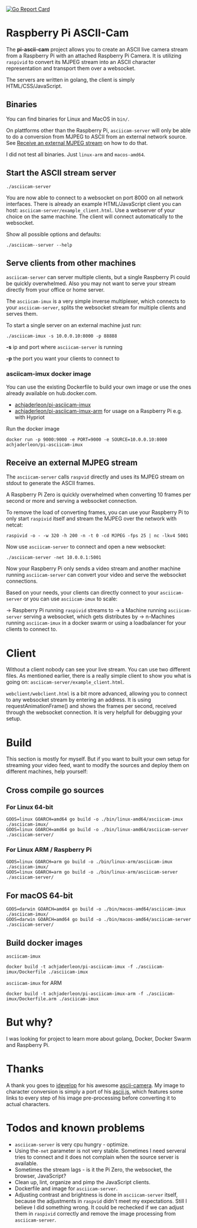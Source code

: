 [![Go Report Card](https://goreportcard.com/badge/github.com/achjaderleon/pi-asciicam)](https://goreportcard.com/report/github.com/achjaderleon/pi-asciicam)

# Raspberry Pi ASCII-Cam

The __pi-ascii-cam__ project allows you to create an ASCII live camera stream from a Raspberry Pi with an attached Raspberry Pi Camera.
It is utilizing `raspivid` to convert its MJPEG stream into an ASCII character representation and transport them over a websocket.

The servers are written in golang, the client is simply HTML/CSS/JavaScript.

## Binaries

You can find binaries for Linux and MacOS in `bin/`.

On plattforms other than the Raspberry Pi, `asciicam-server` will only be able to do a conversion from MJPEG to ASCII from an external network source. See [Receive an external MJPEG stream](#receive-an-external-mjpeg-stream) on how to do that.

I did not test all binaries. Just `linux-arm` and `macos-amd64`.

## Start the ASCII stream server

    ./asciicam-server

You are now able to connect to a websocket on port 8000 on all network interfaces. There is already an example HTML/JavaScript client you can host: `asciicam-server/example_client.html`. Use a webserver of your choice on the same machine. The client will connect automatically to the websocket.

Show all possible options and defaults:

    ./asciicam--server --help

## Serve clients from other machines

`asciicam-server` can server multiple clients, but a single Raspberry Pi could be quickly overwhelmed. Also you may not want to serve your stream directly from your office or home server.

The `asciicam-imux` is a very simple inverse multiplexer, which connects to your `asciicam-server`, splits the websocket stream for multiple clients and serves them.

To start a single server on an external machine just run:

    ./asciicam-imux -s 10.0.0.10:8000 -p 88888

__-s__ ip and port where `asciicam-server` is running

__-p__ the port you want your clients to connect to

### asciicam-imux docker image

You can use the existing Dockerfile to build your own image or use the ones already available on hub.docker.com.

* [achjaderleon/pi-asciicam-imux](https://hub.docker.com/r/achjaderleon/pi-asciicam-imux/)
* [achjaderleon/pi-asciicam-imux-arm](https://hub.docker.com/r/achjaderleon/pi-asciicam-imux-arm/) for usage on a Raspberry Pi e.g. with Hypriot

Run the docker image

    docker run -p 9000:9000 -e PORT=9000 -e SOURCE=10.0.0.10:8000 achjaderleon/pi-asciicam-imux

## Receive an external MJPEG stream

The `asciicam-server` calls `raspvid` directly and uses its MJPEG stream on stdout to generate the ASCII frames.

A Raspberry Pi Zero is quickly overwhelmed when converting 10 frames per second or more and serving a websocket connection.

To remove the load of converting frames, you can use your Raspberry Pi to only start `raspivid` itself and stream the MJPEG over the network with netcat:

    raspivid -o - -w 320 -h 200 -n -t 0 -cd MJPEG -fps 25 | nc -lkv4 5001

Now use `asciicam-server` to connect and open a new websocket:

    ./asciicam-server -net 10.0.0.1:5001

Now your Raspberry Pi only sends a video stream and another machine running `asciicam-server` can convert your video and serve the websocket connections.

Based on your needs, your clients can directly connect to your `asciicam-server` or you can use `asciicam-imux` to scale:

-> Raspberry Pi running `raspivid` streams to -> a Machine running `asciicam-server` serving a websocket, which gets distributes by -> n-Machines running `asciicam-imux` in a docker swarm or using a loadbalancer for your clients to connect to.

# Client

Without a client nobody can see your live stream. You can use two different files. As mentioned earlier, there is a really simple client to show you what is going on: `asciicam-server/example_client.html`.

`webclient/webclient.html` is a bit more advanced, allowing you to connect to any websocket stream by entering an address. It is using requestAnimationFrame() and shows the frames per second, received through the websocket connection. It is very helpfull for debugging your setup.

# Build

This section is mostly for myself. But if you want to built your own setup for streaming your video feed, want to modify the sources and deploy them on different machines, help yourself:

## Cross compile go sources

### For Linux 64-bit

    GOOS=linux GOARCH=amd64 go build -o ./bin/linux-amd64/asciicam-imux ./asciicam-imux/
    GOOS=linux GOARCH=amd64 go build -o ./bin/linux-amd64/asciicam-server ./asciicam-server/

### For Linux ARM / Raspberry Pi

    GOOS=linux GOARCH=arm go build -o ./bin/linux-arm/asciicam-imux ./asciicam-imux/
    GOOS=linux GOARCH=arm go build -o ./bin/linux-arm/asciicam-server ./asciicam-server/

## For macOS 64-bit

    GOOS=darwin GOARCH=amd64 go build -o ./bin/macos-amd64/asciicam-imux ./asciicam-imux/
    GOOS=darwin GOARCH=amd64 go build -o ./bin/macos-amd64/asciicam-server ./asciicam-server/

## Build docker images

`asciicam-imux`

    docker build -t achjaderleon/pi-asciicam-imux -f ./asciicam-imux/Dockerfile ./asciicam-imux

`asciicam-imux` for ARM

    docker build -t achjaderleon/pi-asciicam-imux-arm -f ./asciicam-imux/Dockerfile.arm ./asciicam-imux

# But why?

I was looking for project to learn more about golang, Docker, Docker Swarm and Raspberry Pi.

# Thanks

A thank you goes to [idevelop](https://github.com/idevelop) for his awesome [ascii-camera](https://github.com/idevelop/ascii-camera). My image to character conversion is simply a port of his [ascii.js](https://github.com/idevelop/ascii-camera/blob/master/script/ascii.js), which features some links to every step of his image pre-processing before converting it to actual characters.

# Todos and known problems

* `asciicam-server` is very cpu hungry - optimize.
* Using the`-net` parameter is not very stable. Sometimes I need serveral tries to connect and it does not complain when the source server is available.
* Sometimes the stream lags - is it the Pi Zero, the websocket, the browser, JavaScript?
* Clean up, lint, organize and pimp the JavaScript clients.
* Dockerfile and image for `asciicam-server`.
* Adjusting contrast and brightness is done in `asciicam-server` itself, because the adjustments in `raspvid` didn't meet my expectations. Still I believe I did something wrong. It could be rechecked if we can adjust them in `raspivid` correctly and remove the image processing from `asciicam-server`.